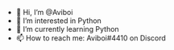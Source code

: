 - 👋 Hi, I’m @Aviboi
- 👀 I’m interested in Python
- 🌱 I’m currently learning Python
- 📫 How to reach me: Aviboi#4410 on Discord

<!---
Aviboi/Aviboi is a ✨ special ✨ repository because its `README.md` (this file) appears on your GitHub profile.
You can click the Preview link to take a look at your changes.
--->
